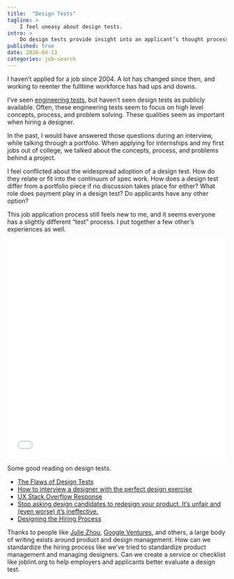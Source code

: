 ```yaml
---
title:  "Design Tests"
tagline: >
    I feel uneasy about design tests.
intro: >
    Do design tests provide insight into an applicant’s thought process, provide free work, or devalue the portfolio?
published: true
date: 2016-04-13
categories: job-search
---
```


I haven’t applied for a job since 2004. A lot has changed since then, and working to reenter the fulltime workforce has had ups and downs.

I’ve seen [engineering tests](https://github.com/search?utf8=✓&q=hiring+test), but haven’t seen design tests as publicly available. Often, these engineering tests seem to focus on high level concepts, process, and problem solving. These qualities seem as important when hiring a designer.

In the past, I would have answered those questions during an interview, while talking through a portfolio. When applying for internships and my first jobs out of college, we talked about the concepts, process, and problems behind a project.

I feel conflicted about the widespread adoption of a design test. How do they relate or fit into the continuum of spec work. How does a design test differ from a portfolio piece if no discussion takes place for either? What role does payment play in a design test? Do applicants have any other option?

This job application process still feels new to me, and it seems everyone has a slightly different “test” process. I put together a few other’s experiences as well.
<style>.embed-container { position: relative; padding-bottom: 100%; height: 0; overflow: hidden; max-width: 100%; } .embed-container iframe, .embed-container object, .embed-container embed { position: absolute; top: 0; left: 0; width: 100%; height: 100%; }</style><div class='embed-container'>
<iframe src='//storify.com/benkutil/design-tests/embed?header=false&border=false' frameborder='no' allowtransparency='true' style="width: 100%; "></iframe></div>

Some good reading on design tests.

- [The Flaws of Design Tests](https://medium.com/@wtrsld/the-flaw-of-design-tests-b286ac357ca6#.u0qf2vdis)
- [How to interview a designer with the perfect design exercise](https://library.gv.com/how-to-interview-a-designer-with-the-perfect-design-exercise-2c99e6646612#.mofjrjoa4)
- [UX Stack Overflow Response](http://ux.stackexchange.com/a/1977)
- [Stop asking design candidates to redesign your product. It’s unfair and (even worse) it’s ineffective.](https://medium.com/@dburka/dont-fool-yourself-testing-job-applicants-on-your-own-product-is-unethical-and-ineffective-8ac6affd73a7#.1ksuc2xon)
- [Designing the Hiring Process](https://medium.com/design-playbooks/designing-the-hiring-process-e0b59f3ee53#.v9ptcdnsi)

Thanks to people like [Julie Zhou](https://medium.com/@joulee), [Google Ventures](https://library.gv.com), and others, a large body of writing exists around product and design management. How can we standardize the hiring process like we’ve tried to standardize product management and managing designers. Can we create a service or checklist like joblint.org to help employers and applicants better evaluate a design test. 

